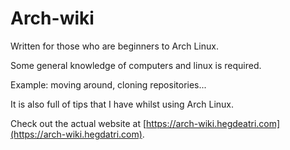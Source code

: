 # Arch-wiki

Written for those who are beginners to Arch Linux.

Some general knowledge of computers and linux is required.

Example: moving around, cloning repositories...

It is also full of tips that I have whilst using Arch Linux.


Check out the actual website at [https://arch-wiki.hegdeatri.com](https://arch-wiki.hegdatri.com).
